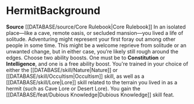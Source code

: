 ﻿---
ability:
- Constitution
- Intelligence
ability_boost:
- Constitution
- Intelligence
feat: '[[DATABASE/feat/Dubious Knowledge|Dubious Knowledge]]'
id: '21'
name: Hermit
prerequisite: null
rarity: Common
rus_type_level: null
skill:
- '[[DATABASE/skill/Nature|Nature]] or [[DATABASE/skill/Occultism|Occultism]]'
- '[[DATABASE/skill/Lore|Lore]] related to the terrain youlived in as a hermit (such
  as Cave Lore or Desert Lore).'
source: '[[DATABASE/source/Core Rulebook|Core Rulebook]]'
subcategory: general
trait: null
type: Background

---
# Hermit<span class="item-type">Background</span>

**Source** [[DATABASE/source/Core Rulebook|Core Rulebook]] 
In an isolated place—like a cave, remote oasis, or secluded mansion—you lived a life of solitude. Adventuring might represent your first foray out among other people in some time. This might be a welcome reprieve from solitude or an unwanted change, but in either case, you’re likely still rough around the edges.
Choose two ability boosts. One must be to **Constitution** or **Intelligence**, and one is a free ability boost.
You're trained in your choice of either the [[DATABASE/skill/Nature|Nature]] or [[DATABASE/skill/Occultism|Occultism]] skill, as well as a [[DATABASE/skill/Lore|Lore]] skill related to the terrain you lived in as a hermit (such as Cave Lore or Desert Lore). You gain the [[DATABASE/feat/Dubious Knowledge|Dubious Knowledge]] skill feat.